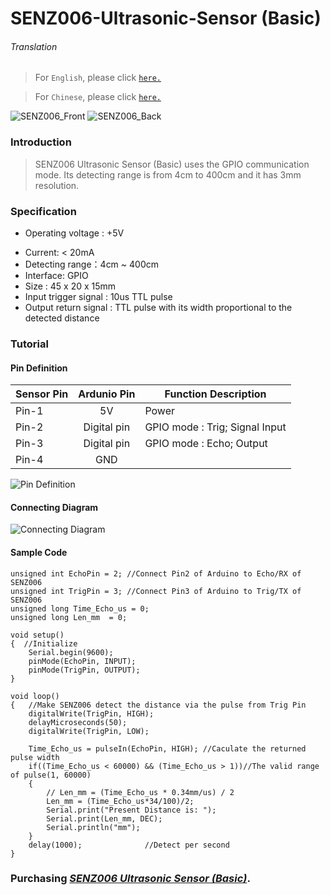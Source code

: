 # SENZ006-Ultrasonic-Sensor (Basic)

###### Translation

> For `English`, please click [`here.`](https://github.com/njustcjj/SENZ006-Ultrasonic-Sensor--Basic-/blob/master/README.md)

> For `Chinese`, please click [`here.`](https://github.com/njustcjj/SENZ006-Ultrasonic-Sensor--Basic-/blob/master/README_CN.md)

![](https://github.com/njustcjj/SENZ006-Ultrasonic-Sensor--Basic-/blob/master/pic/SENZ006_Front.jpg "SENZ006_Front")
![](https://github.com/njustcjj/SENZ006-Ultrasonic-Sensor--Basic-/blob/master/pic/SENZ006_Back.jpg "SENZ006_Back")

### Introduction

> SENZ006 Ultrasonic Sensor (Basic) uses the GPIO communication mode. Its detecting range is from 4cm to 400cm and it has 3mm resolution.


### Specification

* Operating voltage : +5V
- Current: < 20mA
- Detecting range：4cm ~ 400cm
- Interface:  GPIO
- Size : 45 x 20 x 15mm
- Input trigger signal : 10us TTL pulse
- Output return signal : TTL pulse with its width proportional to the detected distance


### Tutorial

#### Pin Definition

|Sensor Pin|Ardunio Pin|Function Description|
|-|:-:|-|
|Pin-1|5V|Power|
|Pin-2|Digital pin|GPIO mode : Trig; Signal Input|
|Pin-3|Digital pin|GPIO mode : Echo; Output|
|Pin-4|GND||

![](https://github.com/njustcjj/SENZ006-Ultrasonic-Sensor--Basic-/blob/master/pic/SENZ006_pin.jpg "Pin Definition") 

#### Connecting Diagram

![](https://github.com/njustcjj/SENZ006-Ultrasonic-Sensor--Basic-/blob/master/pic/SENZ006_connect.png "Connecting Diagram") 

#### Sample Code


	unsigned int EchoPin = 2; //Connect Pin2 of Arduino to Echo/RX of SENZ006
	unsigned int TrigPin = 3; //Connect Pin3 of Arduino to Trig/TX of SENZ006
	unsigned long Time_Echo_us = 0; 
	unsigned long Len_mm  = 0; 
 
	void setup() 
	{  //Initialize 
		Serial.begin(9600);
		pinMode(EchoPin, INPUT);
		pinMode(TrigPin, OUTPUT); 
	} 
 
	void loop() 
	{   //Make SENZ006 detect the distance via the pulse from Trig Pin
		digitalWrite(TrigPin, HIGH);  
		delayMicroseconds(50);        
		digitalWrite(TrigPin, LOW);       

		Time_Echo_us = pulseIn(EchoPin, HIGH); //Caculate the returned pulse width
		if((Time_Echo_us < 60000) && (Time_Echo_us > 1))//The valid range of pulse(1, 60000)
		{   
			// Len_mm = (Time_Echo_us * 0.34mm/us) / 2 
			Len_mm = (Time_Echo_us*34/100)/2;     
			Serial.print("Present Distance is: ");     
			Serial.print(Len_mm, DEC);       
			Serial.println("mm");          
		}   
		delay(1000);              //Detect per second
	}


### Purchasing [*SENZ006 Ultrasonic Sensor (Basic)*](https://www.ebay.com/).
